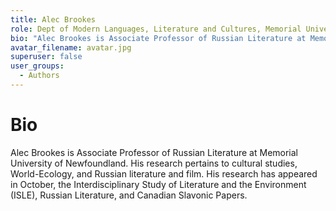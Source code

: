 ```yaml
---
title: Alec Brookes
role: Dept of Modern Languages, Literature and Cultures, Memorial University of Newfoundland
bio: "Alec Brookes is Associate Professor of Russian Literature at Memorial University of Newfoundland. His research pertains to cultural studies, World-Ecology, and Russian literature and film. His research has appeared in October, the Interdisciplinary Study of Literature and the Environment (ISLE), Russian Literature, and Canadian Slavonic Papers."
avatar_filename: avatar.jpg
superuser: false
user_groups:
  - Authors
---
```


# Bio
Alec Brookes is Associate Professor of Russian Literature at Memorial University of Newfoundland. His research pertains to cultural studies, World-Ecology, and Russian literature and film. His research has appeared in October, the Interdisciplinary Study of Literature and the Environment (ISLE), Russian Literature, and Canadian Slavonic Papers. 